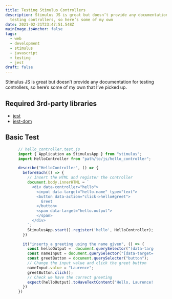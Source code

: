 ```yaml
---
title: Testing Stimulus Controllers
description: Stimulus JS is great but doesn’t provide any documentation for
  testing controllers, so here’s some of my own
date: 2021-02-21T23:47:51.548Z
mainImage.isAnchor: false
tags:
  - web
  - development
  - stimulus
  - javascript
  - testing
  - jest
draft: false
---
```

Stimulus JS is great but doesn’t provide any documentation for testing controllers, so here’s some of my own that I’ve picked up.

## Required 3rd-party libraries

- [jest](https://jestjs.io/)
- [jest-dom](https://github.com/testing-library/jest-dom)

## Basic Test

<figure>

``` js
// hello_controller.test.js
import { Application as StimulusApp } from "stimulus";
import HelloController from "path/to/js/hello_controller";

describe("HelloController", () => {
  beforeEach(() => {
    // Insert the HTML and register the controller
    document.body.innerHTML = `
      <div data-controller="hello">
        <input data-target="hello.name" type="text">
        <button data-action="click->hello#greet">
          Greet
        </button>
        <span data-target="hello.output">
        </span>
      </div>
    `;
    StimulusApp.start().register('hello', HelloController);
  })

  it("inserts a greeting using the name given", () => {
    const helloOutput =  document.querySelector("[data-target='hello.output']");
    const nameInput = document.querySelector("[data-target='hello.name']");
    const greetButton = document.querySelector("button");
    // Change the input value and click the greet button
    nameInput.value = "Laurence";
    greetButton.click();
    // Check we have the correct greeting
    expect(helloOutput).toHaveTextContent("Hello, Laurence!");
  })
})
```

</figure>